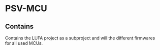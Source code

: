 # PSV-MCU
## Contains
Contains the LUFA project as a subproject and will the different firmwares for all used MCUs.
